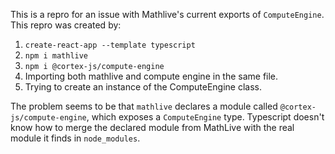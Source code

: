 This is a repro for an issue with Mathlive's current exports of `ComputeEngine`. This repro was created by:

1. `create-react-app --template typescript`
2. `npm i mathlive`
3. `npm i @cortex-js/compute-engine`
4. Importing both mathlive and compute engine in the same file.
5. Trying to create an instance of the ComputeEngine class.


The problem seems to be that `mathlive` declares a module called `@cortex-js/compute-engine`, which exposes a `ComputeEngine` type. Typescript doesn't know how to merge the declared module from MathLive with the real module it finds in `node_modules`.
